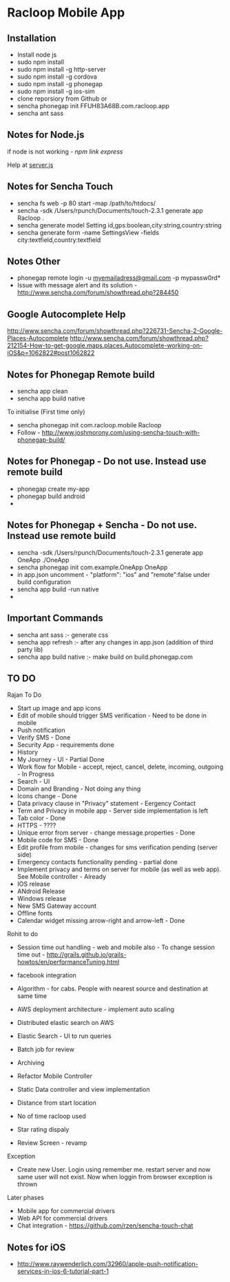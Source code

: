Racloop Mobile App
====================

Installation
-------------

* Install node js
* sudo npm install
* sudo npm install -g http-server
* sudo npm install -g cordova
* sudo npm install -g phonegap
* sudo npm install -g ios-sim
* clone reporsiory from Github or 
* sencha phonegap init FFUH83A68B.com.racloop.app
* sencha ant sass

Notes for Node.js
---------------------

if node is not working - *npm link express*

Help at [server.js](https://github.com/spadin/simple-express-static-server)

Notes for Sencha Touch
---------------------

* sencha fs web -p 80 start -map /path/to/htdocs/
* sencha -sdk /Users/rpunch/Documents/touch-2.3.1 generate app Racloop .
* sencha generate model Setting id,gps:boolean,city:string,country:string
* sencha generate form -name SettingsView -fields city:textfield,country:textfield

Notes Other
-------------

* phonegap remote login -u myemailadress@gmail.com -p mypassw0rd*
* Issue with message alert and its solution - http://www.sencha.com/forum/showthread.php?284450

Google Autocomplete Help
------------------------

http://www.sencha.com/forum/showthread.php?226731-Sencha-2-Google-Places-Autocomplete
http://www.sencha.com/forum/showthread.php?212154-How-to-get-google.maps.places.Autocomplete-working-on-iOS&p=1062822#post1062822

Notes for Phonegap Remote build
-------------------------------

* sencha app clean
* sencha app build native

To initialise (First time only)
* sencha phonegap init com.racloop.mobile Racloop
* Follow - http://www.joshmorony.com/using-sencha-touch-with-phonegap-build/

Notes for Phonegap - Do not use. Instead use remote build
------------------

* phonegap create my-app
* phonegap build android
* 

Notes for Phonegap + Sencha - Do not use. Instead use remote build
----------------------------

* sencha -sdk /Users/rpunch/Documents/touch-2.3.1 generate app OneApp ./OneApp
* sencha phonegap init com.example.OneApp OneApp
* in app.json uncomment  - "platform": "ios" and "remote":false under build configuration
* sencha app build -run native
*

Important Commands
-------------

* sencha ant sass :- generate css
* sencha app refresh :- after any changes in app.json (addition of third party lib)
* sencha app build native :- make build on build.phonegap.com

TO DO
------

Rajan To Do
* Start up image and app icons
* Edit of mobile should trigger SMS verification - Need to be done in mobile
* Push notification
* Verify SMS - Done
* Security App - requirements done
* History
* My Journey - UI - Partial Done
* Work flow for Mobile - accept, reject, cancel, delete, incoming, outgoing - In Progress
* Search - UI
* Domain and Branding - Not doing any thing
* Icons change - Done
* Data privacy clause in "Privacy" statement - Eergency Contact
* Term and Privacy in mobile app - Server side implementation is left
* Tab color - Done
* HTTPS - ????
* Unique error from server - change message.properties - Done
* Mobile code for SMS - Done
* Edit profile from mobile - changes for sms verification pending (server side)
* Emergency contacts functionality pending - partial done
* Implement privacy and terms on server for mobile (as well as web app). See Mobile controller - Already
* IOS release
* ANdroid Release
* Windows release
* New SMS Gateway account
* Offline fonts
* Calendar widget missing arrow-right and arrow-left - Done

Rohit to do
* Session time out handling - web and mobile also - To change session time out - http://grails.github.io/grails-howtos/en/performanceTuning.html
* facebook integration
* Algorithm - for cabs. People with nearest source and destination at same time
* AWS deployment architecture - implement auto scaling
* Distributed elastic search on AWS
* Elastic Search - UI to run queries
* Batch job for review
* Archiving
* Refactor Mobile Controller
* Static Data controller and view implementation


* Distance from start location
* No of time racloop used
* Star rating dispaly
* Review Screen - revamp

Exception
* Create new User. Login using remember me. restart server and now same user will not exist. Now when loggin from browser exception is thrown

Later phases
* Mobile app for commercial drivers
* Web API for commercial drivers
* Chat integration - https://github.com/rzen/sencha-touch-chat


Notes for iOS
--------------

* http://www.raywenderlich.com/32960/apple-push-notification-services-in-ios-6-tutorial-part-1

